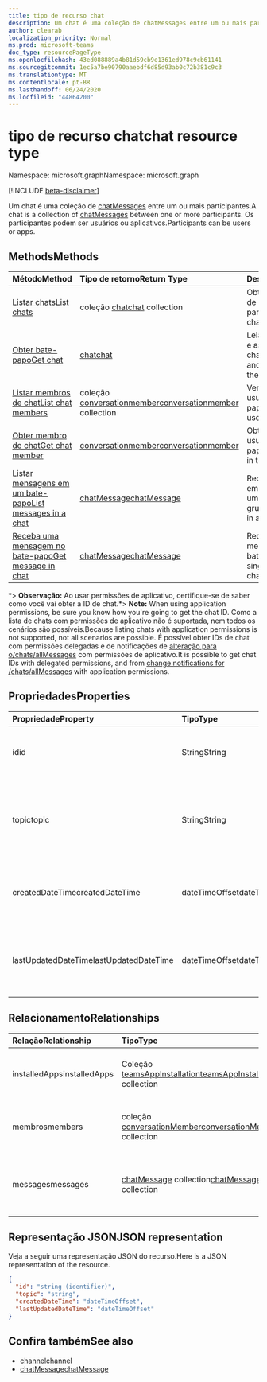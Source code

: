 ```yaml
---
title: tipo de recurso chat
description: Um chat é uma coleção de chatMessages entre um ou mais participantes.
author: clearab
localization_priority: Normal
ms.prod: microsoft-teams
doc_type: resourcePageType
ms.openlocfilehash: 43ed088889a4b81d59cb9e1361ed978c9cb61141
ms.sourcegitcommit: 1ec5a7be90790aaebdf6d85d93ab0c72b381c9c3
ms.translationtype: MT
ms.contentlocale: pt-BR
ms.lasthandoff: 06/24/2020
ms.locfileid: "44864200"
---
```

# <a name="chat-resource-type"></a><span data-ttu-id="688d9-103">tipo de recurso chat</span><span class="sxs-lookup"><span data-stu-id="688d9-103">chat resource type</span></span>

<span data-ttu-id="688d9-104">Namespace: microsoft.graph</span><span class="sxs-lookup"><span data-stu-id="688d9-104">Namespace: microsoft.graph</span></span>

[!INCLUDE [beta-disclaimer](../../includes/beta-disclaimer.md)]

<span data-ttu-id="688d9-105">Um chat é uma coleção de [chatMessages](chatmessage.md) entre um ou mais participantes.</span><span class="sxs-lookup"><span data-stu-id="688d9-105">A chat is a collection of [chatMessages](chatmessage.md) between one or more participants.</span></span> <span data-ttu-id="688d9-106">Os participantes podem ser usuários ou aplicativos.</span><span class="sxs-lookup"><span data-stu-id="688d9-106">Participants can be users or apps.</span></span>

## <a name="methods"></a><span data-ttu-id="688d9-107">Methods</span><span class="sxs-lookup"><span data-stu-id="688d9-107">Methods</span></span>

|  <span data-ttu-id="688d9-108">Método</span><span class="sxs-lookup"><span data-stu-id="688d9-108">Method</span></span>       |  <span data-ttu-id="688d9-109">Tipo de retorno</span><span class="sxs-lookup"><span data-stu-id="688d9-109">Return Type</span></span>  | <span data-ttu-id="688d9-110">Descrição</span><span class="sxs-lookup"><span data-stu-id="688d9-110">Description</span></span>| <span data-ttu-id="688d9-111">Permissões</span><span class="sxs-lookup"><span data-stu-id="688d9-111">Permissions</span></span> |
|:---------------|:--------|:----------|-----------|
|[<span data-ttu-id="688d9-112">Listar chats</span><span class="sxs-lookup"><span data-stu-id="688d9-112">List chats</span></span>](../api/chat-list.md) | <span data-ttu-id="688d9-113">coleção [chat](channel.md)</span><span class="sxs-lookup"><span data-stu-id="688d9-113">[chat](channel.md) collection</span></span> | <span data-ttu-id="688d9-114">Obter a lista de chats de que um usuário faz parte.</span><span class="sxs-lookup"><span data-stu-id="688d9-114">Get the list of chats a user is part of.</span></span>| <span data-ttu-id="688d9-115">**Somente delegada**</span><span class="sxs-lookup"><span data-stu-id="688d9-115">**Delegated only**</span></span> |
|[<span data-ttu-id="688d9-116">Obter bate-papo</span><span class="sxs-lookup"><span data-stu-id="688d9-116">Get chat</span></span>](../api/chat-get.md) | [<span data-ttu-id="688d9-117">chat</span><span class="sxs-lookup"><span data-stu-id="688d9-117">chat</span></span>](channel.md) | <span data-ttu-id="688d9-118">Leia as propriedades e as relações do chat.</span><span class="sxs-lookup"><span data-stu-id="688d9-118">Read properties and relationships of the chat.</span></span>| <span data-ttu-id="688d9-119">**Somente delegada**</span><span class="sxs-lookup"><span data-stu-id="688d9-119">**Delegated only**</span></span> |
|[<span data-ttu-id="688d9-120">Listar membros de chat</span><span class="sxs-lookup"><span data-stu-id="688d9-120">List chat members</span></span>](../api/conversationmember-list.md) | <span data-ttu-id="688d9-121">coleção [conversationmember](conversationmember.md)</span><span class="sxs-lookup"><span data-stu-id="688d9-121">[conversationmember](conversationmember.md) collection</span></span> | <span data-ttu-id="688d9-122">Ver a lista de todos os usuários no bate-papo.</span><span class="sxs-lookup"><span data-stu-id="688d9-122">Get the list of all users in the chat.</span></span>| <span data-ttu-id="688d9-123">Delegado e aplicativo \*</span><span class="sxs-lookup"><span data-stu-id="688d9-123">Delegated and application\*</span></span> |
|[<span data-ttu-id="688d9-124">Obter membro de chat</span><span class="sxs-lookup"><span data-stu-id="688d9-124">Get chat member</span></span>](../api/conversationmember-get.md) | [<span data-ttu-id="688d9-125">conversationmember</span><span class="sxs-lookup"><span data-stu-id="688d9-125">conversationmember</span></span>](conversationmember.md) | <span data-ttu-id="688d9-126">Obter um único usuário no bate-papo.</span><span class="sxs-lookup"><span data-stu-id="688d9-126">Get a single user in the chat.</span></span>| <span data-ttu-id="688d9-127">Delegado e aplicativo \*</span><span class="sxs-lookup"><span data-stu-id="688d9-127">Delegated and application\*</span></span> |
|[<span data-ttu-id="688d9-128">Listar mensagens em um bate-papo</span><span class="sxs-lookup"><span data-stu-id="688d9-128">List messages in a chat</span></span>](../api/chatmessage-list.md)  | [<span data-ttu-id="688d9-129">chatMessage</span><span class="sxs-lookup"><span data-stu-id="688d9-129">chatMessage</span></span>](../resources/chatmessage.md) | <span data-ttu-id="688d9-130">Receba mensagens em um bate-papo de um para um ou de grupo.</span><span class="sxs-lookup"><span data-stu-id="688d9-130">Get messages in a 1:1 or group chat.</span></span> | <span data-ttu-id="688d9-131">Delegado e aplicativo \*</span><span class="sxs-lookup"><span data-stu-id="688d9-131">Delegated and application\*</span></span> |
|[<span data-ttu-id="688d9-132">Receba uma mensagem no bate-papo</span><span class="sxs-lookup"><span data-stu-id="688d9-132">Get message in chat</span></span>](../api/chatmessage-get.md)  | [<span data-ttu-id="688d9-133">chatMessage</span><span class="sxs-lookup"><span data-stu-id="688d9-133">chatMessage</span></span>](../resources/chatmessage.md) | <span data-ttu-id="688d9-134">Receba uma única mensagem em um bate-papo.</span><span class="sxs-lookup"><span data-stu-id="688d9-134">Get a single message in a chat.</span></span> | <span data-ttu-id="688d9-135">Delegado e aplicativo \*</span><span class="sxs-lookup"><span data-stu-id="688d9-135">Delegated and application\*</span></span> |

<span data-ttu-id="688d9-136">\*> **Observação:** Ao usar permissões de aplicativo, certifique-se de saber como você vai obter a ID de chat.</span><span class="sxs-lookup"><span data-stu-id="688d9-136">\*> **Note:** When using application permissions, be sure you know how you're going to get the chat ID.</span></span> <span data-ttu-id="688d9-137">Como a lista de chats com permissões de aplicativo não é suportada, nem todos os cenários são possíveis.</span><span class="sxs-lookup"><span data-stu-id="688d9-137">Because listing chats with application permissions is not supported, not all scenarios are possible.</span></span> <span data-ttu-id="688d9-138">É possível obter IDs de chat com permissões delegadas e de notificações de [alteração para o/chats/allMessages](../api/subscription-post-subscriptions.md) com permissões de aplicativo.</span><span class="sxs-lookup"><span data-stu-id="688d9-138">It is possible to get chat IDs with delegated permissions, and from [change notifications for /chats/allMessages](../api/subscription-post-subscriptions.md) with application permissions.</span></span>

## <a name="properties"></a><span data-ttu-id="688d9-139">Propriedades</span><span class="sxs-lookup"><span data-stu-id="688d9-139">Properties</span></span>

| <span data-ttu-id="688d9-140">Propriedade</span><span class="sxs-lookup"><span data-stu-id="688d9-140">Property</span></span>   | <span data-ttu-id="688d9-141">Tipo</span><span class="sxs-lookup"><span data-stu-id="688d9-141">Type</span></span> |<span data-ttu-id="688d9-142">Descrição</span><span class="sxs-lookup"><span data-stu-id="688d9-142">Description</span></span>|
|:---------------|:--------|:----------|
| <span data-ttu-id="688d9-143">id</span><span class="sxs-lookup"><span data-stu-id="688d9-143">id</span></span>| <span data-ttu-id="688d9-144">String</span><span class="sxs-lookup"><span data-stu-id="688d9-144">String</span></span>| <span data-ttu-id="688d9-145">O identificador exclusivo do chat.</span><span class="sxs-lookup"><span data-stu-id="688d9-145">The chat's unique identifier.</span></span> <span data-ttu-id="688d9-146">Somente leitura.</span><span class="sxs-lookup"><span data-stu-id="688d9-146">Read-only.</span></span>|
| <span data-ttu-id="688d9-147">topic</span><span class="sxs-lookup"><span data-stu-id="688d9-147">topic</span></span>| <span data-ttu-id="688d9-148">String</span><span class="sxs-lookup"><span data-stu-id="688d9-148">String</span></span>|  <span data-ttu-id="688d9-149">Opcion Assunto ou tópico do chat.</span><span class="sxs-lookup"><span data-stu-id="688d9-149">(Optional) Subject or topic for the chat.</span></span> <span data-ttu-id="688d9-150">Disponível apenas para bate-papos de grupo.</span><span class="sxs-lookup"><span data-stu-id="688d9-150">Only available for group chats.</span></span>|
| <span data-ttu-id="688d9-151">createdDateTime</span><span class="sxs-lookup"><span data-stu-id="688d9-151">createdDateTime</span></span>| <span data-ttu-id="688d9-152">dateTimeOffset</span><span class="sxs-lookup"><span data-stu-id="688d9-152">dateTimeOffset</span></span>|  <span data-ttu-id="688d9-153">Data e hora em que o chat foi criado.</span><span class="sxs-lookup"><span data-stu-id="688d9-153">Date and time at which the chat was created.</span></span> <span data-ttu-id="688d9-154">Somente leitura.</span><span class="sxs-lookup"><span data-stu-id="688d9-154">Read-only.</span></span>|
| <span data-ttu-id="688d9-155">lastUpdatedDateTime</span><span class="sxs-lookup"><span data-stu-id="688d9-155">lastUpdatedDateTime</span></span>| <span data-ttu-id="688d9-156">dateTimeOffset</span><span class="sxs-lookup"><span data-stu-id="688d9-156">dateTimeOffset</span></span>|  <span data-ttu-id="688d9-157">Data e hora em que o chat foi atualizado.</span><span class="sxs-lookup"><span data-stu-id="688d9-157">Date and time at which the chat was updated.</span></span> <span data-ttu-id="688d9-158">Somente leitura.</span><span class="sxs-lookup"><span data-stu-id="688d9-158">Read-only.</span></span>|

## <a name="relationships"></a><span data-ttu-id="688d9-159">Relacionamento</span><span class="sxs-lookup"><span data-stu-id="688d9-159">Relationships</span></span>

| <span data-ttu-id="688d9-160">Relação</span><span class="sxs-lookup"><span data-stu-id="688d9-160">Relationship</span></span> | <span data-ttu-id="688d9-161">Tipo</span><span class="sxs-lookup"><span data-stu-id="688d9-161">Type</span></span> |<span data-ttu-id="688d9-162">Descrição</span><span class="sxs-lookup"><span data-stu-id="688d9-162">Description</span></span>|
|:---------------|:--------|:----------|
| <span data-ttu-id="688d9-163">installedApps</span><span class="sxs-lookup"><span data-stu-id="688d9-163">installedApps</span></span> | <span data-ttu-id="688d9-164">Coleção [teamsAppInstallation](teamsappinstallation.md)</span><span class="sxs-lookup"><span data-stu-id="688d9-164">[teamsAppInstallation](teamsappinstallation.md) collection</span></span> | <span data-ttu-id="688d9-165">Uma coleção de todos os aplicativos no chat.</span><span class="sxs-lookup"><span data-stu-id="688d9-165">A collection of all the apps in the chat.</span></span> <span data-ttu-id="688d9-166">Anulável.</span><span class="sxs-lookup"><span data-stu-id="688d9-166">Nullable.</span></span> |
| <span data-ttu-id="688d9-167">membros</span><span class="sxs-lookup"><span data-stu-id="688d9-167">members</span></span> | <span data-ttu-id="688d9-168">coleção [conversationMember](conversationmember.md)</span><span class="sxs-lookup"><span data-stu-id="688d9-168">[conversationMember](conversationmember.md) collection</span></span> | <span data-ttu-id="688d9-169">Uma coleção de todas as pessoas no chat.</span><span class="sxs-lookup"><span data-stu-id="688d9-169">A collection of all people in the chat.</span></span> <span data-ttu-id="688d9-170">Anulável.</span><span class="sxs-lookup"><span data-stu-id="688d9-170">Nullable.</span></span> |
| <span data-ttu-id="688d9-171">messages</span><span class="sxs-lookup"><span data-stu-id="688d9-171">messages</span></span> | <span data-ttu-id="688d9-172">[chatMessage](chatmessage.md) collection</span><span class="sxs-lookup"><span data-stu-id="688d9-172">[chatMessage](chatmessage.md) collection</span></span> | <span data-ttu-id="688d9-173">Uma coleção de todas as mensagens no chat.</span><span class="sxs-lookup"><span data-stu-id="688d9-173">A collection of all the messages in the chat.</span></span> <span data-ttu-id="688d9-174">Anulável.</span><span class="sxs-lookup"><span data-stu-id="688d9-174">Nullable.</span></span> |

## <a name="json-representation"></a><span data-ttu-id="688d9-175">Representação JSON</span><span class="sxs-lookup"><span data-stu-id="688d9-175">JSON representation</span></span>

<span data-ttu-id="688d9-176">Veja a seguir uma representação JSON do recurso.</span><span class="sxs-lookup"><span data-stu-id="688d9-176">Here is a JSON representation of the resource.</span></span>

<!-- {
  "blockType": "resource",
  "keyProperty": "id",
  "@odata.type": "microsoft.graph.chat"
}-->

```json
{
  "id": "string (identifier)",
  "topic": "string",
  "createdDateTime": "dateTimeOffset",
  "lastUpdatedDateTime": "dateTimeOffset"
}

```

## <a name="see-also"></a><span data-ttu-id="688d9-177">Confira também</span><span class="sxs-lookup"><span data-stu-id="688d9-177">See also</span></span>

- [<span data-ttu-id="688d9-178">channel</span><span class="sxs-lookup"><span data-stu-id="688d9-178">channel</span></span>](channel.md)
- [<span data-ttu-id="688d9-179">chatMessage</span><span class="sxs-lookup"><span data-stu-id="688d9-179">chatMessage</span></span>](chatmessage.md)

<!-- uuid: 8fcb5dbc-d5aa-4681-8e31-b001d5168d79
2015-10-25 14:57:30 UTC -->
<!--
{
  "type": "#page.annotation",
  "description": "chat resource",
  "keywords": "",
  "section": "documentation",
  "tocPath": ""
}
-->
